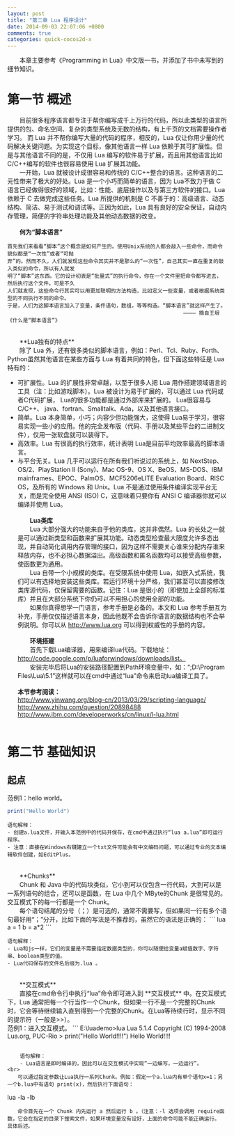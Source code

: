 ```yaml
---
layout: post
title: "第二章 Lua 程序设计"
date: 2014-09-03 22:07:06 +0800
comments: true
categories: quick-cocos2d-x
---
```

　　本章主要参考《Programming in Lua》中文版一书，并添加了书中未写到的细节知识。<br>
# 第一节 概述 #
　　目前很多程序语言都专注于帮你编写成千上万行的代码，所以此类型的语言所提供的包、命名空间、复杂的类型系统及无数的结构，有上千页的文档需要操作者学习。 而 Lua 并不帮你编写大量的代码的程序，相反的，Lua 仅让你用少量的代码解决关键问题。为实现这个目标，像其他语言一样 Lua 依赖于其可扩展性。但是与其他语言不同的是，不仅用 Lua 编写的软件易于扩展，而且用其他语言比如 C/C++编写的软件也很容易使用 Lua 扩展其功能。<br>
　　一开始，Lua 就被设计成很容易和传统的 C/C++整合的语言。这种语言的二元性带来了极大的好处。Lua 是一个小巧而简单的语言，因为 Lua不致力于做 C 语言已经做得很好的领域，比如：性能、底层操作以及与第三方软件的接口。Lua 依赖于 C 去做完成这些任务。Lua 所提供的机制是 C 不善于的：高级语言、动态结构、简洁、易于测试和调试等。正因为如此，Lua 具有良好的安全保证，自动内存管理，简便的字符串处理功能及其他动态数据的改变。<br><br>
　　**何为“脚本语言”**<br>

    首先我们来看看“脚本”这个概念是如何产生的。使用Unix系统的人都会敲入一些命令，而命令貌似都是“一次性”或者“可抛
    弃”的。然而不久，人们就发现这些命令其实并不是那么的“一次性”，自己其实一直在重复的敲入类似的命令，所以有人就发
    明了“脚本”这东西。它的设计初衷是“批量式”的执行命令，你在一个文件里把命令都写进去，然后执行这个文件。可是不久
    人们就发现，这些命令行其实可以用更加聪明的方法构造，比如定义一些变量，或者根据系统类型的不同执行不同的命令。
    于是，人们为这脚本语言加入了变量，条件语句，数组，等等构造。“脚本语言”就这样产生了。
    　　　　　　　　　　　　　　　　　　　　　　　　　　　　　　　　　　———— 摘自王垠《什么是“脚本语言”》
<br>
　　**Lua独有的特点**<br>
　　除了 Lua 外，还有很多类似的脚本语言，例如：Perl、Tcl、Ruby、Forth、Python虽然其他语言在某些方面与 Lua 有着共同的特色，但下面这些特征是 Lua 特有的：

- 可扩展性。Lua 的扩展性非常卓越，以至于很多人把 Lua 用作搭建领域语言的工具（注：比如游戏脚本）。Lua 被设计为易于扩展的，可以通过 Lua 代码或者C代码扩展， Lua的很多功能都是通过外部库来扩展的。 Lua很容易与C/C++、 java、fortran、Smalltalk、Ada，以及其他语言接口。
- 简单。Lua 本身简单，小巧；内容少但功能强大，这使得 Lua易于学习，很容易实现一些小的应用。他的完全发布版（代码、手册以及某些平台的二进制文件），仅用一张软盘就可以装得下。
- 高效率。Lua 有很高的执行效率，统计表明 Lua是目前平均效率最高的脚本语言。
- 与平台无关。Lua 几乎可以运行在所有我们听说过的系统上，如 NextStep、OS/2、PlayStation II (Sony)、Mac OS-9、OS X、BeOS、MS-DOS、IBM mainframes、EPOC、PalmOS、MCF5206eLITE Evaluation Board、RISC OS，及所有的 Windows 和 Unix。Lua 不是通过使用条件编译实现平台无关，而是完全使用 ANSI (ISO) C，这意味着只要你有 ANSI C 编译器你就可以编译并使用 Lua。<br><br>
　　**Lua类库**<br>
　　Lua 大部分强大的功能来自于他的类库，这并非偶然。Lua 的长处之一就是可以通过新类型和函数来扩展其功能。动态类型检查最大限度允许多态出现，并自动简化调用内存管理的接口，因为这样不需要关心谁来分配内存谁来释放内存，也不必担心数据溢出。高级函数和匿名函数均可以接受高级参数，使函数更为通用。 <br>
　　Lua 自带一个小规模的类库。在受限系统中使用 Lua，如嵌入式系统，我们可以有选择地安装这些类库。若运行环境十分严格，我们甚至可以直接修改类库源代码，仅保留需要的函数。记住：Lua 是很小的（即使加上全部的标准库）并且在大部分系统下你仍可以不用担心的使用全部的功能。<br>
　　如果你真得想学一门语言，参考手册是必备的。本文和 Lua 参考手册互为补充，手册仅仅描述语言本身，因此他既不会告诉你语言的数据结构也不会举例说明。你可以从 http://www.lua.org 可以得到权威性的手册的内容。<br><br>
　　**环境搭建**<br>
　　首先下载Lua编译器，用来编译lua代码。下载地址：http://code.google.com/p/luaforwindows/downloads/list。<br>
　　安装完毕后将Lua的安装路径配置到Path环境变量中，如：“;D:\Program Files\Lua\5.1”这样就可以在cmd中通过“lua”命令来启动lua编译工具了。<br>
<br>**本节参考阅读：**<br>
http://www.yinwang.org/blog-cn/2013/03/29/scripting-language/<br>
http://www.zhihu.com/question/20898488<br>
http://www.ibm.com/developerworks/cn/linux/l-lua.html <br><br>
# 第二节 基础知识 #
## 起点 ##
范例1：hello world。
``` lua
print("Hello World")
```

    语句解释：
    - 创建a.lua文件，并输入本范例中的代码并保存，在cmd中通过执行“lua a.lua”即可运行程序。
    - 注意：直接在Windows右键建立一个txt文件可能会有中文编码问题，可以通过专业的文本编辑软件创建，如EditPlus。
<br>
　　**Chunks**<br>
　　Chunk 和 Java 中的代码块类似，它小到可以仅包含一行代码，大到可以是一系列语句的组合，还可以是函数，在 Lua 中几个 MByte的Chunk 是很常见的。交互模式下的每一行都是一个 Chunk。<br>
　　每个语句结尾的分号（；）是可选的，通常不需要写，但如果同一行有多个语句最好用“；”分开，比如下面的写法是不推荐的，虽然它的语法是正确的：
``` lua
a = 1   b = a*2
```

    语句解释：
    - Lua和js一样，它们的变量是不需要指定数据类型的，你可以随便给变量a赋值数字、字符串、boolean类型的值。
    - Lua代码保存的文件名后缀为.lua 。 
<br>
　　**交互模式**<br>
　　直接在cmd命令行中执行“lua”命令即可进入到 **交互模式** 中。在交互模式下，Lua 通常把每一个行当作一个Chunk，但如果一行不是一个完整的Chunk时，它会等待继续输入直到得到一个完整的Chunk。在Lua等待续行时，显示不同的提示符（一般是>>）。<br>
范例1：进入交互模式。
``` 
E:\luademo>lua
Lua 5.1.4  Copyright (C) 1994-2008 Lua.org, PUC-Rio
> print("Hello World!!!!")
Hello World!!!!

```

    语句解释：
    - Lua语言是即时编译的，因此可以在交互模式中实现“一边编写，一边运行”。
<br>
　　可以通过指定参数让Lua执行一系列Chunk。例如：假定一个a.lua内有单个语句x=1；另一个b.lua中有语句 print(x)，然后执行下面语句：
```
lua -la -lb
```
　　命令首先在一个 Chunk 内先运行 a 然后运行 b 。（注意：-l 选项会调用 require函数，它会在指定的目录下搜索文件，如果环境变量没有设好，上面的命令可能不能正确运行。 具体后述。

